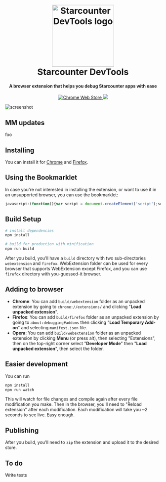 <h1 align="center">
  <br>
  <a href="https://chrome.google.com/webstore/detail/starcounter-devtools/mpchkilmmalfopikamgellgdgoidhmnh">
    <img src="https://rawgit.com/Starcounter/DevTools/master/icons/logo.svg" alt="Starcounter DevTools logo" width="200">
  </a>
  <br>
  Starcounter DevTools
  <br>
</h1>

<h4 align="center">A browser extension that helps you debug Starcounter apps with ease</h4>

<p align="center">
  <a href="https://chrome.google.com/webstore/detail/starcounter-devtools/mpchkilmmalfopikamgellgdgoidhmnh">
    <img src="https://img.shields.io/chrome-web-store/v/mpchkilmmalfopikamgellgdgoidhmnh.svg"
         alt="Chrome Web Store">
  </a>
  <a href="https://addons.mozilla.org/en-US/firefox/addon/starcounter-devtools/">
    <img src="https://img.shields.io/amo/v/starcounter-devtools.svg">
    </a>
</p>

![screenshot](https://user-images.githubusercontent.com/17054134/33885495-d0ed5d3c-df43-11e7-8d3a-459257ded28f.png)

## MM updates
foo

## Installing

You can install it for [Chrome](https://chrome.google.com/webstore/detail/starcounter-devtools/mpchkilmmalfopikamgellgdgoidhmnh) and [Firefox](https://addons.mozilla.org/en-US/firefox/addon/starcounter-devtools/).

## Using the Bookmarklet

In case you're not interested in installing the extension, or want to use it in an unsupported browser, you can use the bookmarklet:

```js
javascript:(function(){var script = document.createElement('script');script.src = 'https://rawgit.com/Starcounter/DevTools/master/build/webextension/injected_script.js';document.body.appendChild(script);script.onload=()=>window.dispatchEvent(new CustomEvent('sc-debug-show-overlay'))})()
```

## Build Setup

``` bash
# install dependencies
npm install

# build for production with minification
npm run build

```

After you build, you'll have a `build` directory with two sub-directories `webextension` and `firefox`. WebExtension folder can be used for every browser that supports WebExtension except Firefox, and you can use `firefox` directory with you-guessed-it browser.

## Adding to browser

- **Chrome**: You can add `build/webextension` folder as an unpacked extension by going to `chrome://extensions/` and clicking "**Load unpacked extension**".
- **Firefox**: You can add `build/firefox` folder as an unpacked extension by going to `about:debugging#addons` then clicking "**Load Temporary Add-on**" and selecting `manifest.json` file.
- **Opera**: You can add `build/webextension` folder as an unpacked extension by clicking **Menu** (or press alt), then selecting "Extensions", then on the top-right corner select "**Developer Mode**" then "**Load unpacked extension**", then select the folder.

## Easier development

You can run 
``` bash
npm install
npm run watch
```
This will watch for file changes and compile again after every file modification you make. Then in the browser, you'll need to "Reload extension" after each modification. Each modification will take you ~2 seconds to see live. Easy enough.

## Publishing

After you build, you'll need to `zip` the extension and upload it to the desired store.

## To do

Write tests
